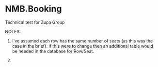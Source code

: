 # NMB.Booking
Technical test for Zupa Group

NOTES:
1. I've assumed each row has the same number of seats (as this was the case in the brief). If this were to change then an additional table would be needed in the database for Row/Seat.

2. 
